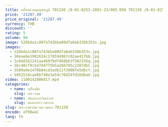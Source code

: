 ```yaml
---
title: เครื่องควบคุมอุณหภูมิ 701150 /8-01-0253-2001-23/005.058 701150 /8-01-0253-2001-25/005.058 จุด
price: '21287.49'
price_original: '21287.49'
currency: THB
discount: ''
rating: 5
volume: 94
image: S26bda1c88fa743bba00d7a6eb338b353s.jpg
images:
  - S26bda1c88fa743bba00d7a6eb338b353s.jpg
  - S8eae6e1982624c178594967c02ae417bb.jpg
  - Sc8dd162241aa469f9df468bb3f502156q.jpg
  - Sbc40cf9c547d4775b5a266705c2287dbC.jpg
  - S509a9e1470b84cd3adb11f3908fe5dbcY.jpg
  - S952514cae6b740e3a54c76d24fd16dbaU.jpg
video: 1100142806817.mp4
categories:
  - name: เครื่องมือ
    slug: เคร-องม
  - name: วัดและการวิเคราะห์
    slug: ดและการว-เคราะห
slug: เคร-องควบค-มอ-ณหภ-701150
encode: oF98waC
lang: th
---
```

  